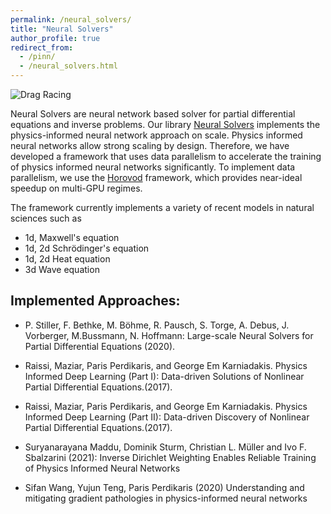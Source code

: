 ```yaml
---
permalink: /neural_solvers/
title: "Neural Solvers"
author_profile: true
redirect_from:
  - /pinn/
  - /neural_solvers.html
---
```


![Drag Racing](https://raw.githubusercontent.com/Photon-AI-Research/NeuralSolvers/master/images/cropped_logo.png)

Neural Solvers are neural network based solver for partial differential equations and inverse problems. 
Our library [Neural Solvers](https://github.com/Photon-AI-Research/NeuralSolvers) implements the physics-informed neural network approach on scale. Physics informed neural networks allow strong scaling by design. Therefore, we have developed a framework that uses data parallelism to accelerate the training of 
physics informed neural networks significantly. To implement data parallelism, we use the <a href="https://github.com/horovod/horovod">Horovod</a> framework, which provides near-ideal speedup on multi-GPU regimes.

The framework currently implements a variety of recent models in natural sciences such as
* 1d, Maxwell's equation
* 1d, 2d Schrödinger's equation
* 1d, 2d Heat equation
* 3d Wave equation

## Implemented Approaches:

- P. Stiller, F. Bethke, M. Böhme, R. Pausch, S. Torge, A. Debus, J. Vorberger, M.Bussmann, N. Hoffmann: 
Large-scale Neural Solvers for Partial Differential Equations (2020).

- Raissi, Maziar, Paris Perdikaris, and George Em Karniadakis.
Physics Informed Deep Learning (Part I): Data-driven Solutions of Nonlinear Partial Differential Equations.(2017).

- Raissi, Maziar, Paris Perdikaris, and George Em Karniadakis. 
Physics Informed Deep Learning (Part II): Data-driven Discovery of Nonlinear Partial Differential Equations.(2017).

- Suryanarayana Maddu, Dominik Sturm, Christian L. Müller and Ivo F. Sbalzarini (2021):
Inverse Dirichlet Weighting Enables Reliable Training of Physics Informed Neural Networks

- Sifan Wang, Yujun Teng, Paris Perdikaris (2020) Understanding and mitigating gradient pathologies in physics-informed neural networks

